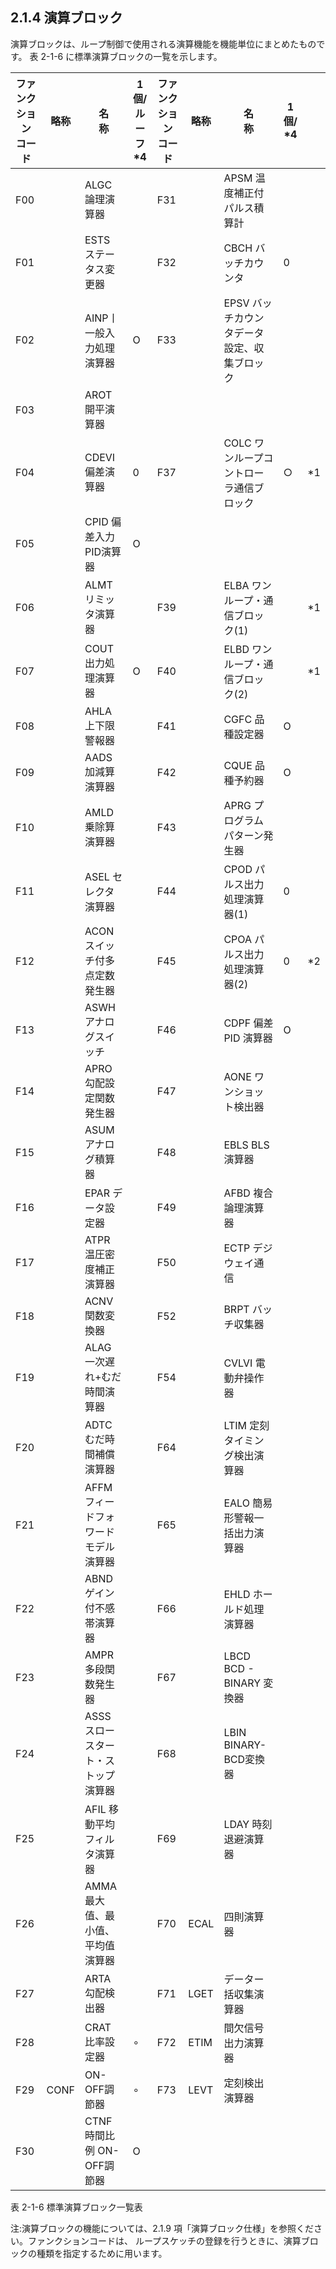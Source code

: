 ## 2.1.4 演算ブロック

演算ブロックは、ループ制御で使用される演算機能を機能単位にまとめたものです。 表 2-1-6 に標準演算ブロックの一覧を示します。

| ファンクション<br>コード | 略称   | 名<br>称               | 1個/<br>ルーフ<br>$*4$ | ファンクション<br>コード | 略称   | 名<br>称                   | 1個/<br>$*4$ |      |
|----------------|------|----------------------|--------------------|----------------|------|--------------------------|-------------|------|
| F00            |      | ALGC 論理演算器           |                    | F31            |      | APSM 温度補正付パルス積算計         |             |      |
| F01            |      | ESTS ステータス変更器        |                    | F32            |      | CBCH バッチカウンタ             | 0           |      |
| F02            |      | AINP丨一般入力処理演算器       | О                  | F33            |      | EPSV バッチカウンタデータ設定、収集ブロック |             |      |
| F03            |      | AROT 開平演算器           |                    |                |      |                          |             |      |
| F04            |      | CDEVI 偏差演算器          | 0                  | F37            |      | COLC ワンループコントローラ通信ブロック   | $\bigcirc$  | $*1$ |
| F05            |      | CPID 偏差入力 PID演算器     | О                  |                |      |                          |             |      |
| F06            |      | ALMT リミッタ演算器         |                    | F39            |      | ELBA ワンループ・通信ブロック(1)     |             | $*1$ |
| F07            |      | COUT  出力処理演算器        | О                  | F40            |      | ELBD ワンループ・通信ブロック(2)     |             | $*1$ |
| F08            |      | AHLA 上下限警報器          |                    | F41            |      | CGFC 品種設定器               | О           |      |
| F09            |      | AADS 加減算演算器          |                    | F42            |      | CQUE 品種予約器               | О           |      |
| F10            |      | AMLD  乗除算演算器         |                    | F43            |      | APRG プログラムパターン発生器        |             |      |
| F11            |      | ASEL セレクタ演算器         |                    | F44            |      | CPOD パルス出力処理演算器(1)       | 0           |      |
| F12            |      | ACON スイッチ付多点定数発生器    |                    | F45            |      | CPOA パルス出力処理演算器(2)       | 0           | $*2$ |
| F13            |      | ASWH アナログスイッチ        |                    | F46            |      | CDPF 偏差 PID 演算器          | О           |      |
| F14            |      | APRO 勾配設定関数発生器       |                    | F47            |      | AONE ワンショット検出器           |             |      |
| F15            |      | ASUM アナログ積算器         |                    | F48            |      | EBLS BLS 演算器             |             |      |
| F16            |      | EPAR データ設定器          |                    | F49            |      | AFBD  複合論理演算器            |             |      |
| F17            |      | ATPR 温圧密度補正演算器       |                    | F50            |      | ECTP デジウェイ通信             |             |      |
| F18            |      | ACNV  関数変換器          |                    | F52            |      | BRPT バッチ収集器              |             |      |
| F19            |      | ALAG 一次遅れ+むだ時間演算器    |                    | F54            |      | CVLVI 電動弁操作器             |             |      |
| F20            |      | ADTC むだ時間補償演算器       |                    | F64            |      | LTIM 定刻タイミング検出演算器        |             |      |
| F21            |      | AFFM フィードフォワードモデル演算器 |                    | F65            |      | EALO 簡易形警報一括出力演算器        |             |      |
| F22            |      | ABND ゲイン付不感帯演算器      |                    | F66            |      | EHLD ホールド処理演算器           |             |      |
| F23            |      | AMPR 多段関数発生器         |                    | F67            |      | LBCD BCD - BINARY 変換器    |             |      |
| F24            |      | ASSS スロースタート・ストップ演算器 |                    | F68            |      | LBIN   BINARY-BCD変換器     |             |      |
| F25            |      | AFIL 移動平均フィルタ演算器     |                    | F69            |      | LDAY 時刻退避演算器             |             |      |
| F26            |      | AMMA 最大值、最小值、平均值演算器  |                    | F70            | ECAL | 四則演算器                    |             |      |
| F27            |      | ARTA 勾配検出器           |                    | F71            | LGET | データー括収集演算器               |             |      |
| F28            |      | CRAT 比率設定器           | $\circ$            | F72            | ETIM | 間欠信号出力演算器                |             |      |
| F29            | CONF | ON-OFF調節器            | $\circ$            | F73            | LEVT | 定刻検出演算器                  |             |      |
| F30            |      | CTNF 時間比例 ON-OFF調節器  | О                  |                |      |                          |             |      |

表 2-1-6 標準演算ブロック一覧表

注:演算ブロックの機能については、2.1.9 項「演算ブロック仕様」を参照ください。ファンクションコードは、 ループスケッチの登録を行うときに、演算ブロックの種類を指定するために用います。